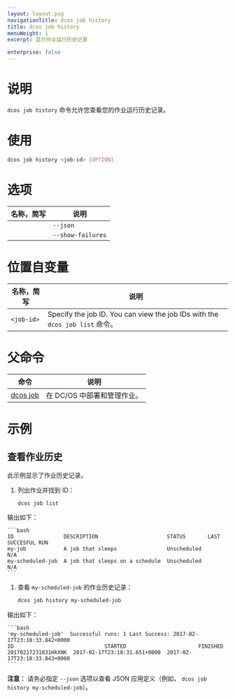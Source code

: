 ```yaml
---
layout: layout.pug
navigationTitle: dcos job history
title: dcos job history
menuWeight: 1
excerpt: 显示作业运行历史记录

enterprise: false
---
```



# 说明
`dcos job history` 命令允许您查看您的作业运行历史记录。

# 使用

```bash
dcos job history <job-id> [OPTION]
```

# 选项

| 名称，简写 | 说明 |
|---------|-------------|
| | `--json` | 显示 JSON 格式化列表。 |
| | `--show-failures` | 显示故障表和历史记录统计信息。 |

# 位置自变量

| 名称，简写 | 说明 |
|---------|-------------|
| `<job-id>`   |   Specify the job ID.  You can view the job IDs with the `dcos job list` 命令。|

# 父命令

| 命令 | 说明 |
|---------|-------------|
|  [dcos job](/1.11/cli/command-reference/dcos-job/)  | 在 DC/OS 中部署和管理作业。|

# 示例

## 查看作业历史

此示例显示了作业历史记录。

1. 列出作业并找到 ID：

    ```bash
    dcos job list
    ```

 输出如下：

    ```bash
    ID                DESCRIPTION                      STATUS       LAST SUCCESFUL RUN  
    my-job            A job that sleeps                Unscheduled         N/A          
    my-scheduled-job  A job that sleeps on a schedule  Unscheduled         N/A
    ```

1. 查看 `my-scheduled-job` 的作业历史记录：

    ```bash
    dcos job history my-scheduled-job
    ```

 输出如下：

    ```bash
    'my-scheduled-job'  Successful runs: 1 Last Success: 2017-02-17T23:18:33.842+0000
    ID                             STARTED                       FINISHED            
    20170217231831HkXNK  2017-02-17T23:18:31.651+0000  2017-02-17T23:18:33.843+0000
    ```

 **注意：** 请务必指定 `--json` 选项以查看 JSON 应用定义（例如， `dcos job history my-scheduled-job`）。
